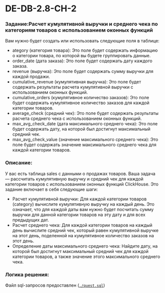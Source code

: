 # DE-DB-2.8-CH-2
### Задание:Расчет кумулятивной выручки и среднего чека по категориям товаров с использованием оконных функций
Вам нужно будет создать или использовать следующие поля в таблице:
- ategory (категория товара): Это поле будет содержать информацию о категории товара, по которой вы будете группировать данные.
- order_date (дата заказа): Это поле будет содержать дату каждого заказа.
- revenue (выручка): Это поле будет содержать сумму выручки для каждой продажи.
- cumulative_revenue (кумулятивная выручка): Это поле будет содержать результаты расчета кумулятивной выручки с использованием оконных функций.
- cumulative_orders (кумулятивное количество заказов): Это поле будет содержать кумулятивное количество заказов для каждой категории товаров.
- average_check (средний чек): Это поле будет содержать результаты расчета среднего чека с использованием оконных функций.
- max_avg_check_date (дата максимального среднего чека): Это поле будет содержать дату, на которой был достигнут максимальный средний чек.
- max_avg_check_value (значение максимального среднего чека): Это поле будет содержать значение максимального среднего чека для каждой категории товаров.
### Описание:
У вас есть таблица sales с данными о продажах товаров. Ваша задача — рассчитать кумулятивную выручку и средний чек для каждой категории товаров с использованием оконных функций ClickHouse. Это задание включает в себя следующие шаги:
- Расчет кумулятивной выручки:
Для каждой категории товаров (category) вычислите кумулятивную выручку на каждый день. Это означает, что для каждой даты вам нужно будет посчитать сумму выручки для данной категории товаров на эту дату и для всех предыдущих дат.
- Расчет среднего чека:
Для каждой категории товаров на каждый день вычислите средний чек, который равен кумулятивной выручке на этот день, поделенной на кумулятивное количество заказов на этот день.
- Определение даты максимального среднего чека:
Найдите дату, на которой был достигнут максимальный средний чек для каждой категории товаров, а также значение этого максимального среднего чека.
### Логика решения:
Файл sql-запросов предоставлен (<code>[./quest.sql]()</code>)

 
